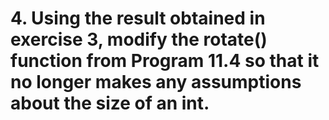 # 4. Using the result obtained in exercise 3, modify the rotate() function from Program 11.4 so that it no longer makes any assumptions about the size of an int.